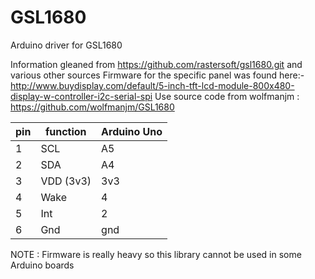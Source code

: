 # GSL1680
Arduino driver for GSL1680

Information gleaned from https://github.com/rastersoft/gsl1680.git and various other sources
Firmware for the specific panel was found here:- http://www.buydisplay.com/default/5-inch-tft-lcd-module-800x480-display-w-controller-i2c-serial-spi
Use source code from wolfmanjm : https://github.com/wolfmanjm/GSL1680

pin | function  | Arduino Uno
----|-----------|------------
1   | SCL       | A5
2   | SDA       | A4
3   | VDD (3v3) | 3v3
4   | Wake      | 4
5   | Int       | 2
6   | Gnd       | gnd

NOTE : Firmware is really heavy so this library cannot be used in some Arduino boards
